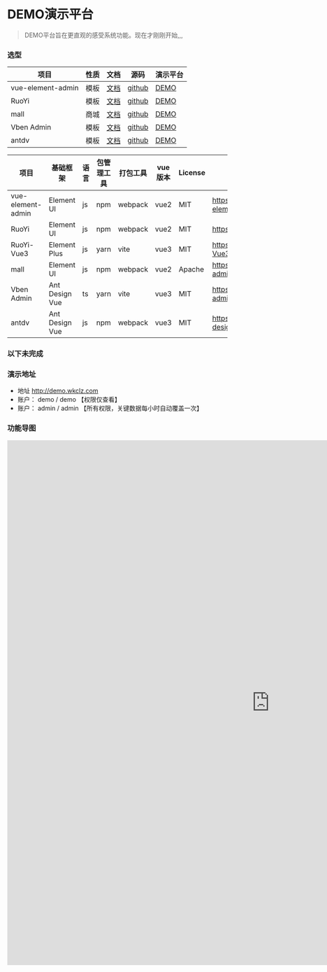 # DEMO演示平台

> DEMO平台旨在更直观的感受系统功能。现在才刚刚开始,,,


### 选型
项目 | 性质 | 文档 | 源码 | 演示平台
---|---|---|---|---
vue-element-admin | 模板 | [文档](https://panjiachen.github.io/vue-element-admin-site/zh/) | [github](https://github.com/PanJiaChen/vue-element-admin) | [DEMO](https://panjiachen.github.io/vue-element-admin/)
RuoYi  | 模板 | [文档](http://doc.ruoyi.vip/) | [github](https://gitee.com/y_project/RuoYi-Vue) | [DEMO](http://vue.ruoyi.vip/index)
mall  | 商城 | [文档](https://www.macrozheng.com/) | [github](https://github.com/macrozheng/mall-admin-web) | [DEMO](https://www.macrozheng.com/admin/index.html)
Vben Admin  | 模板 | [文档](https://vvbin.cn/doc-next/) | [github](https://github.com/vbenjs/vue-vben-admin) | [DEMO](https://vvbin.cn/next/)
antdv  | 模板 | [文档](https://pro.antdv.com/) | [github](https://github.com/vueComponent/ant-design-vue-pro) | [DEMO](https://preview.pro.antdv.com)


项目 | 基础框架 | 语言 | 包管理工具 | 打包工具 | vue版本 | License | 源码
---|---|---|---|---|---|---|---
vue-element-admin | Element UI | js | npm | webpack | vue2 | MIT | https://github.com/PanJiaChen/vue-element-admin
RuoYi | Element UI | js | npm | webpack | vue2 | MIT | https://gitee.com/y_project/RuoYi-Vue
RuoYi-Vue3  | Element Plus | js | yarn | vite | vue3 | MIT | https://github.com/yangzongzhuan/RuoYi-Vue3
mall | Element UI | js | npm | webpack | vue2 | Apache | https://github.com/macrozheng/mall-admin-web
Vben Admin | Ant Design Vue | ts | yarn | vite | vue3 | MIT | https://github.com/vbenjs/vue-vben-admin
antdv | Ant Design Vue | js | npm | webpack | vue3 | MIT | https://github.com/vueComponent/ant-design-vue-pro

### 以下未完成

### 演示地址
- 地址 http://demo.wkclz.com
- 账户： demo / demo 【权限仅查看】
- 账户： admin / admin 【所有权限，关键数据每小时自动覆盖一次】

### 功能导图
<iframe id="embed_dom" name="embed_dom" frameborder="0" style="display:block;width:1200px; height:1200px;" src="https://www.processon.com/embed/627695f77d9c08074fbd9703"></iframe>

